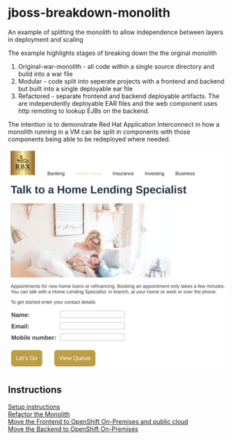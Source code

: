 # jboss-breakdown-monolith
An example of splitting the monolith to allow independence between layers in deployment and scaling

The example highlights stages of breaking down the the orginal monolith 
1. Original-war-monolith - all code within a single source directory and build into a war file 
2. Modular - code split into seperate projects with a frontend and backend but built into a single deployable ear file
3. Refactored - separate frontend and backend deployable artifacts. The are independently deployable EAR files and the web component uses http remoting to lookup EJBs on the backend.

The intention is to demonstrate Red Hat Application Interconnect in how a monolith running in a VM can be split in components with those components being able to be redeployed where needed.

![Front screen](./docs/images/frontscreen.png)

## Instructions

[Setup instructions](./docs/setup.md)  
[Refactor the Monolith](./docs/demo-script.md)  
[Move the Frontend to OpenShift On-Premises and public cloud](./docs/move-the-frontend.md)  
[Move the Backend to OpenShift On-Premises](./docs/move-the-backend.md)
